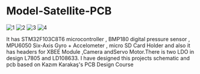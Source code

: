 # Model-Satellite-PCB
![1](https://user-images.githubusercontent.com/59617257/104857392-651f1880-5929-11eb-8182-ec4ad2f9b1f1.PNG)
![2](https://user-images.githubusercontent.com/59617257/104857395-68b29f80-5929-11eb-9a2a-e02dede810e8.PNG)
![3](https://user-images.githubusercontent.com/59617257/104857398-6b14f980-5929-11eb-82ab-49b84480d2e2.PNG)
![4](https://user-images.githubusercontent.com/59617257/104857401-6d775380-5929-11eb-8f8b-7d72239ce277.PNG)

It has STM32F103C8T6 microcontroller , BMP180 digital pressure sensor , MPU6050 Six-Axis Gyro + Accelometer , micro SD Card Holder and also it has headers for XBEE Module ,Camera andServo Motor.There is two LDO in design L7805 and LD108633.
I have designed this projects schematic and pcb based on Kazım Karakaş's PCB Design Course

